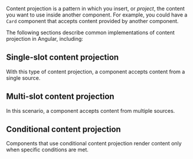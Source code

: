 Content projection is a pattern in which you insert, or _project_, the content you want to use inside another component. For example, you could have a `Card` component that accepts content provided by another component.

The following sections describe common implementations of content projection in Angular, including:

## Single-slot content projection
With this type of content projection, a component accepts content from a single source.

## Multi-slot content projection
In this scenario, a component accepts content from multiple sources.

## Conditional content projection
Components that use conditional content projection render content only when specific conditions are met.